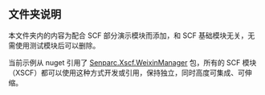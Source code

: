 ﻿## 文件夹说明
本文件夹内的内容为配合 SCF 部分演示模块而添加，和 SCF 基础模块无关，无需使用测试模块后可以删除。

当前示例从 nuget 引用了 [Senparc.Xscf.WeixinManager](https://www.nuget.org/packages/Senparc.Xscf.WeixinManager) 包，所有的 SCF 模块（XSCF）都可以使用这种方式开发或引用，保持独立，同时高度可集成、可伸缩。